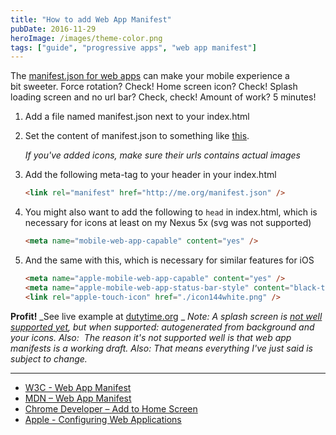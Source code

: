 ```yaml
---
title: "How to add Web App Manifest"
pubDate: 2016-11-29
heroImage: /images/theme-color.png
tags: ["guide", "progressive apps", "web app manifest"]
---
```


The [manifest.json for web apps](https://developer.mozilla.org/en-US/docs/Web/Manifest) can make your mobile experience a bit sweeter. Force rotation? Check! Home screen icon? Check! Splash loading screen and no url bar? Check, check! Amount of work? 5 minutes!

1.  Add a file named manifest.json next to your index.html
2.  Set the content of manifest.json to something like [this](https://gist.github.com/tomfa/0dabc8f36ae5c9e10ee48c40f5e17a56).

    _If you've added icons, make sure their urls contains actual images_

3.  Add the following meta-tag to your header in your index.html

    ```html
    <link rel="manifest" href="http://me.org/manifest.json" />
    ```

4.  You might also want to add the following to `head` in index.html, which is necessary for icons at least on my Nexus 5x (svg was not supported)

    ```html
    <meta name="mobile-web-app-capable" content="yes" />
    ```

5.  And the same with this, which is necessary for similar features for iOS

    ```html
    <meta name="apple-mobile-web-app-capable" content="yes" />
    <meta name="apple-mobile-web-app-status-bar-style" content="black-translucent" />
    <link rel="apple-touch-icon" href="./icon144white.png" />
    ```

**Profit!** _See live example at [dutytime.org](https://dutytime.org/) _ _Note: A splash screen is [not well supported yet](https://developer.mozilla.org/en-US/docs/Web/Manifest#Splash_screens), but when supported: autogenerated from background and your icons. Also:  The reason it's not supported well is that web app manifests is a working draft. Also: That means everything I've just said is subject to change._

---

- [W3C - Web App Manifest](https://www.w3.org/TR/appmanifest/)
- [MDN – Web App Manifest](https://developer.mozilla.org/en-US/docs/Web/Manifest)
- [Chrome Developer – Add to Home Screen](https://developer.chrome.com/multidevice/android/installtohomescreen)
- [Apple - Configuring Web Applications](https://developer.apple.com/library/content/documentation/AppleApplications/Reference/SafariWebContent/ConfiguringWebApplications/ConfiguringWebApplications.html)
